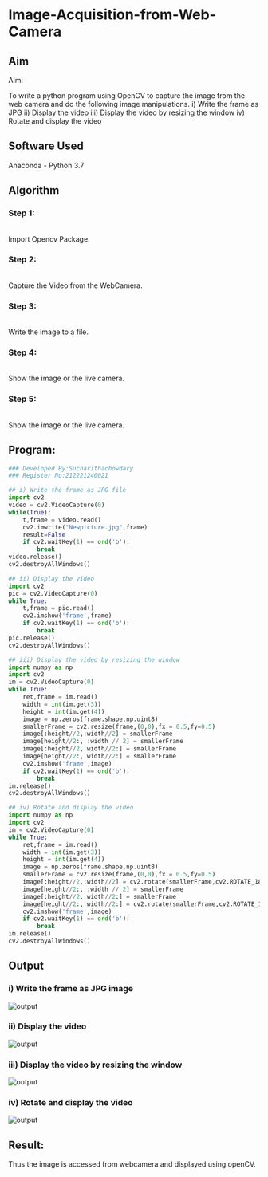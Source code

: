 # Image-Acquisition-from-Web-Camera
## Aim
 
Aim:
 
To write a python program using OpenCV to capture the image from the web camera and do the following image manipulations.
i) Write the frame as JPG 
ii) Display the video 
iii) Display the video by resizing the window
iv) Rotate and display the video

## Software Used
Anaconda - Python 3.7
## Algorithm
### Step 1:
<br>Import Opencv Package.

### Step 2:
<br>Capture the Video from the WebCamera.

### Step 3:
<br>Write the image to a file.

### Step 4:
<br>Show the image or the live camera.

### Step 5:
<br>Show the image or the live camera.

## Program:
``` Python
### Developed By:Sucharithachowdary
### Register No:212221240021

## i) Write the frame as JPG file
import cv2
video = cv2.VideoCapture(0)
while(True):
    t,frame = video.read()
    cv2.imwrite("Newpicture.jpg",frame)
    result=False
    if cv2.waitKey(1) == ord('b'):
        break
video.release()
cv2.destroyAllWindows()

## ii) Display the video
import cv2
pic = cv2.VideoCapture(0)
while True:
    t,frame = pic.read()
    cv2.imshow('frame',frame)
    if cv2.waitKey(1) == ord('b'):      
        break
pic.release()
cv2.destroyAllWindows()

## iii) Display the video by resizing the window
import numpy as np
import cv2
im = cv2.VideoCapture(0)
while True:
    ret,frame = im.read()
    width = int(im.get(3))
    height = int(im.get(4))
    image = np.zeros(frame.shape,np.uint8)
    smallerFrame = cv2.resize(frame,(0,0),fx = 0.5,fy=0.5)
    image[:height//2,:width//2] = smallerFrame
    image[height//2:, :width // 2] = smallerFrame
    image[:height//2, width//2:] = smallerFrame
    image[height//2:, width//2:] = smallerFrame
    cv2.imshow('frame',image)
    if cv2.waitKey(1) == ord('b'):
        break
im.release()
cv2.destroyAllWindows()

## iv) Rotate and display the video
import numpy as np
import cv2
im = cv2.VideoCapture(0)
while True:
    ret,frame = im.read()
    width = int(im.get(3))
    height = int(im.get(4))
    image = np.zeros(frame.shape,np.uint8)
    smallerFrame = cv2.resize(frame,(0,0),fx = 0.5,fy=0.5)
    image[:height//2,:width//2] = cv2.rotate(smallerFrame,cv2.ROTATE_180)
    image[height//2:, :width // 2] = smallerFrame
    image[:height//2, width//2:] = smallerFrame
    image[height//2:, width//2:] = cv2.rotate(smallerFrame,cv2.ROTATE_180)
    cv2.imshow('frame',image)
    if cv2.waitKey(1) == ord('b'):
        break
im.release()
cv2.destroyAllWindows()


```
## Output

### i) Write the frame as JPG image
![output](https://github.com/Sucharithachowdary/Image-acquisition-from-web-camera/blob/main/OPT-1.jpg?raw=true)


### ii) Display the video
![output](https://github.com/Sucharithachowdary/Image-acquisition-from-web-camera/blob/main/OPT2.jpg?raw=true)


### iii) Display the video by resizing the window
![output](https://github.com/Sucharithachowdary/Image-acquisition-from-web-camera/blob/main/otp%203.jpg?raw=true)



### iv) Rotate and display the video
![output](https://github.com/Sucharithachowdary/Image-acquisition-from-web-camera/blob/main/otp%204.jpg?raw=true)



## Result:
Thus the image is accessed from webcamera and displayed using openCV.

